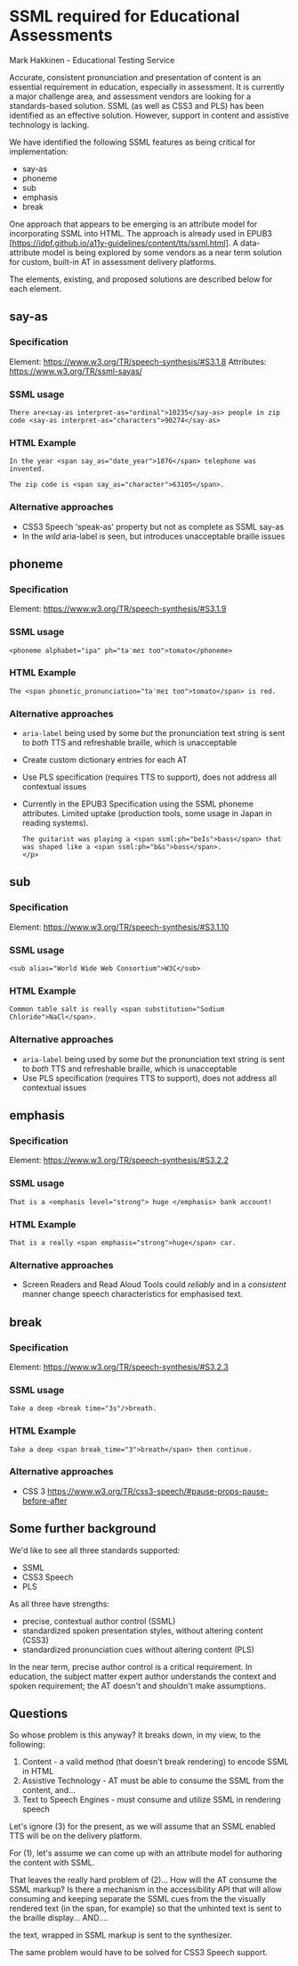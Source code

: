 # SSML required for Educational Assessments
Mark Hakkinen - Educational Testing Service

Accurate, consistent pronunciation and presentation of content is an essential requirement in education, especially in assessment. It is currently a major challenge area, and assessment vendors are looking for a standards-based solution.  SSML (as well as CSS3 and PLS) has been identified as an effective solution. However, support in content and assistive technology is lacking.

We have identified the following SSML features as being critical for implementation:

* say-as
* phoneme
* sub
* emphasis
* break

One approach that appears to be emerging is an attribute model for incorporating SSML into HTML.  The approach is already used in EPUB3 [https://idpf.github.io/a11y-guidelines/content/tts/ssml.html]. A data-attribute model is being explored by some vendors as a near term solution for custom, built-in AT in assessment delivery platforms.

The elements, existing, and proposed solutions are described below for each element.

## say-as
### Specification
Element: https://www.w3.org/TR/speech-synthesis/#S3.1.8
Attributes: https://www.w3.org/TR/ssml-sayas/

### SSML usage

```There are<say-as interpret-as="ordinal">10235</say-as> people in zip code <say-as interpret-as="characters">90274</say-as>```

### HTML Example

```In the year <span say_as="date_year">1876</span> telephone was invented.```

```The zip code is <span say_as="character">63105</span>.```

### Alternative approaches

* CSS3 Speech 'speak-as' property but not as complete as SSML say-as
* In the *wild* aria-label is seen, but introduces unacceptable braille issues

## phoneme
### Specification
Element: https://www.w3.org/TR/speech-synthesis/#S3.1.9

### SSML usage
```<phoneme alphabet="ipa" ph="təˈmeɪ toʊ">tomato</phoneme>```

### HTML Example
```The <span phonetic_pronunciation="təˈmeɪ toʊ">tomato</span> is red.```

### Alternative approaches

* `aria-label` being used by some *but* the pronunciation text string is sent to *both* TTS and refreshable braille, which is unacceptable 
* Create custom dictionary entries for each AT
* Use PLS specification (requires TTS to support), does not address all contextual issues
* Currently in the EPUB3 Specification using the SSML phoneme attributes. Limited uptake (production tools, some usage in Japan in reading systems).

   ```<p>
   The guitarist was playing a <span ssml:ph="beIs">bass</span> that was shaped like a <span ssml:ph="b&s">bass</span>.
   </p>
   ```

## sub
### Specification
Element: https://www.w3.org/TR/speech-synthesis/#S3.1.10

### SSML usage

```<sub alias="World Wide Web Consortium">W3C</sub>```

### HTML Example
```Common table salt is really <span substitution="Sodium Chloride">NaCl</span>.```

### Alternative approaches

* `aria-label` being used by some *but* the pronunciation text string is sent to *both* TTS and refreshable braille, which is unacceptable
* Use PLS specification (requires TTS to support), does not address all contextual issues

## emphasis
### Specification
Element: https://www.w3.org/TR/speech-synthesis/#S3.2.2

### SSML usage
```That is a <emphasis level="strong"> huge </emphasis> bank account!```
  
### HTML Example
```That is a really <span emphasis="strong">huge</span> car.```

### Alternative approaches

* Screen Readers and Read Aloud Tools could *reliably* and in a *consistent* manner change speech characteristics for emphasised text. 

## break
### Specification
Element: https://www.w3.org/TR/speech-synthesis/#S3.2.3

### SSML usage

```Take a deep <break time="3s"/>breath.```

### HTML Example
```Take a deep <span break_time="3">breath</span> then continue.``` 

### Alternative approaches

* CSS 3 https://www.w3.org/TR/css3-speech/#pause-props-pause-before-after


## Some further background

We'd like to see all three standards supported:

* SSML
* CSS3 Speech
* PLS

As all three have strengths: 

* precise, contextual author control (SSML)
* standardized spoken presentation styles, without altering content (CSS3)
* standardized pronunciation cues without altering content (PLS)

In the near term, precise author control is a critical requirement.  In education, the subject matter expert author understands the context and spoken requirement; the AT doesn't and shouldn't make assumptions.

## Questions

So whose problem is this anyway?  It breaks down, in my view, to the following:

1. Content - a valid method (that doesn't break rendering) to encode SSML in HTML
2. Assistive Technology - AT must be able to consume the SSML from the content, and...
3. Text to Speech Engines - must consume and utilize SSML in rendering speech

Let's ignore (3) for the present, as we will assume that an SSML enabled TTS will be on the delivery platform.

For (1), let's assume we can come up with an attribute model for authoring the content with SSML.

That leaves the really hard problem of (2)...  How will the AT consume the SSML markup? Is there a mechanism in the accessibility API that will allow consuming and keeping separate the SSML cues from the the visually rendered text (in the span, for example) so that the unhinted text is sent to the braille display... AND....

the text, wrapped in SSML markup is sent to the synthesizer.

The same problem would have to be solved for CSS3 Speech support.


